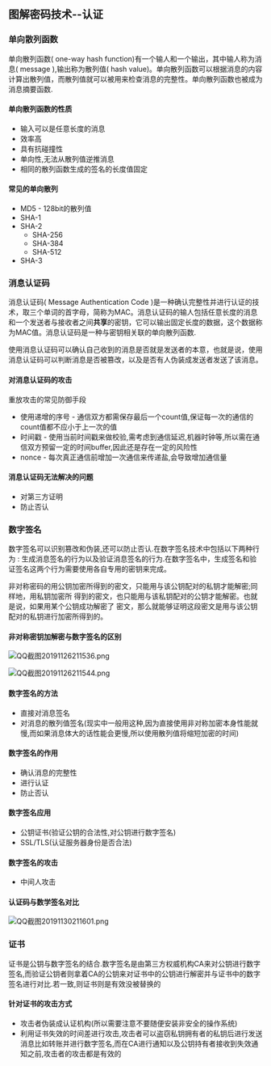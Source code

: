 ## 图解密码技术--认证

### 单向散列函数

单向散列函数( one-way hash function)有一个输人和一个输出，其中输人称为消息( message ),输出称为散列值( hash value)。单向散列函数可以根据消息的内容计算出散列值，而散列值就可以被用来检查消息的完整性。单向散列函数也被成为消息摘要函数.

#### 单向散列函数的性质

+ 输入可以是任意长度的消息
+ 效率高
+ 具有抗碰撞性
+ 单向性,无法从散列值逆推消息
+ 相同的散列函数生成的签名的长度值固定

#### 常见的单向散列

+ MD5 - 128bit的散列值
+ SHA-1
+ SHA-2
  + SHA-256
  + SHA-384
  + SHA-512
+ SHA-3		

### 消息认证码

消息认证码( Message Authentication Code )是一种确认完整性并进行认证的技术，取三个单词的首字母，简称为MAC。消息认证码的输人包括任意长度的消息和一个发送者与接收者之间**共享**的密钥，它可以输出固定长度的数据，这个数据称为MAC值。消息认证码是一种与密钥相关联的单向散列函数.

使用消息认证码可以确认自己收到的消息是否就是发送者的本意，也就是说，使用消息认证码可以判断消息是否被篡改，以及是否有人伪装成发送者发送了该消息。

#### 对消息认证码的攻击

重放攻击的常见防御手段

+ 使用递增的序号 - 通信双方都需保存最后一个count值,保证每一次的通信的count值都不应小于上一次的值
+ 时间戳 - 使用当前时间戳来做校验,需考虑到通信延迟,机器时钟等,所以需在通信双方预留一定的时间buffer,因此还是存在一定的风险性
+ nonce - 每次真正通信前增加一次通信来传递盐,会导致增加通信量

#### 消息认证码无法解决的问题

+ 对第三方证明
+ 防止否认

### 数字签名

数字签名可以识别篡改和伪装,还可以防止否认.在数字签名技术中包括以下两种行为 : 生成消息签名的行为以及验证消息签名的行为.在数字签名中，生成签名和验证签名这两个行为需要使用各自专用的密钥来完成。

非对称密码的用公钥加密所得到的密文，只能用与该公钥配对的私钥才能解密;同样地，用私钥加密所
得到的密文，也只能用与该私钥配对的公钥才能解密。也就是说，如果用某个公钥成功解密了
密文，那么就能够证明这段密文是用与该公钥配对的私钥进行加密所得到的。

#### 非对称密钥加解密与数字签名的区别

![QQ截图20191126211536.png](http://ww1.sinaimg.cn/large/8bb38904ly1g9br54jzl5j20zu0j4adt.jpg)

![QQ截图20191126211544.png](http://ww1.sinaimg.cn/large/8bb38904ly1g9br5geozqj20zl0jmwi6.jpg)

#### 数字签名的方法

+ 直接对消息签名
+ 对消息的散列值签名(现实中一般用这种,因为直接使用非对称加密本身性能就慢,而如果消息体大的话性能会更慢,所以使用散列值将缩短加密的时间)

#### 数字签名的作用

+ 确认消息的完整性
+ 进行认证
+ 防止否认

#### 数字签名应用

+ 公钥证书(验证公钥的合法性,对公钥进行数字签名)
+ SSL/TLS(认证服务器身份是否合法)

#### 数字签名的攻击

+ 中间人攻击

#### 认证码与数学签名对比

![QQ截图20191130211601.png](http://ww1.sinaimg.cn/large/8bb38904ly1g9gdmp4c2mj21cj0md17b.jpg)

### 证书

证书是公钥与数字签名的结合.数字签名是由第三方权威机构CA来对公钥进行数字签名,而验证公钥者则拿着CA的公钥来对证书中的公钥进行解密并与证书中的数字签名进行对比.若一致,则证书则是有效没被替换的

#### 针对证书的攻击方式

+ 攻击者伪装成认证机构(所以需要注意不要随便安装非安全的操作系统)
+ 利用证书失效的时间差进行攻击,攻击者可以盗窃私钥拥有者的私钥后进行发送消息比如转账并进行数字签名,而在CA进行通知以及公钥持有者接收到失效通知之前,攻击者的攻击都是有效的